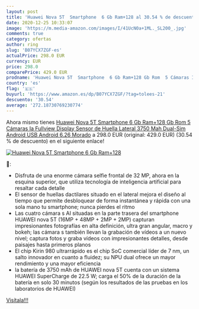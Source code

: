 ```yaml
---
layout: post
title: 'Huawei Nova 5T  Smartphone  6 Gb Ram+128 al 30.54 % de descuento'
date: 2020-12-25 10:33:07
image: 'https://m.media-amazon.com/images/I/41UcN0a+1ML._SL200_.jpg'
comments: true
category: ofertas
author: ring
slug: 'B07YCX7ZGF-es'
actualPrice: 298.0 EUR
currency: EUR
price: 298.0
comparePrice: 429.0 EUR
prodname: 'Huawei Nova 5T  Smartphone  6 Gb Ram+128 Gb Rom  5 Cámaras Ia  Fullview Display  Sensor de Huella Lateral  3750 Mah  Dual-Sim  Android  USB  Android  6.26    Morado'
country: 'es'
flag: '🇪🇸'
buyurl: 'https://www.amazon.es/dp/B07YCX7ZGF/?tag=tolees-21'
descuento: '30.54'
average: '272.18730769230774'
---
```


Ahora mismo tienes [Huawei Nova 5T  Smartphone  6 Gb Ram+128 Gb Rom  5 Cámaras Ia  Fullview Display  Sensor de Huella Lateral  3750 Mah  Dual-Sim  Android  USB  Android  6.26    Morado](https://www.amazon.es/dp/B07YCX7ZGF/?tag=tolees-21) a 298.0 EUR (original: 429.0 EUR) (30.54 %  de descuento) en el siguiente enlace!

[![Huawei Nova 5T  Smartphone  6 Gb Ram+128](https://m.media-amazon.com/images/I/41UcN0a+1ML._SL200_.jpg)](https://www.amazon.es/dp/B07YCX7ZGF/?tag=tolees-21)

🔎:

- Disfruta de una enorme cámara selfie frontal de 32 MP, ahora en la esquina superior, que utiliza tecnología de inteligencia artificial para resaltar cada detalle
- El sensor de huellas dactilares situado en el lateral mejora el diseño al tiempo que permite desbloquear de forma instantánea y rápida con una sola mano tu smartphone; nunca pierdes el ritmo
- Las cuatro cámara s AI situadas en la parte trasera del smartphone HUAWEI nova 5T (16MP + 48MP + 2MP + 2MP) capturan impresionantes fotografías en alta definición, ultra gran angular, macro y bokeh; las cámara s también llevan la grabación de vídeos a un nuevo nivel; captura fotos y graba vídeos con impresionantes detalles, desde paisajes hasta primeros planos
- El chip Kirin 980 ultrarrápido es el chip SoC comercial líder de 7 nm, un salto innovador en cuanto a fluidez; su NPU dual ofrece un mayor rendimiento y una mayor eficiencia
- la batería de 3750 mAh de HUAWEI nova 5T cuenta con un sistema HUAWEI SuperCharge de 22.5 W; carga el 50% de la duración de la batería en solo 30 minutos (según los resultados de las pruebas en los laboratorios de HUAWEI)

[Visítala!!!](https://www.amazon.es/dp/B07YCX7ZGF/?tag=tolees-21)
